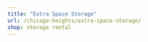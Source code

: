 ```yaml
---
title: "Extra Space Storage"
url: /chicago-heights/extra-space-storage/
shop: storage rental
---
```

